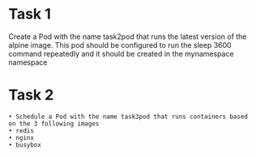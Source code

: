 # Task 1
Create a Pod with the name task2pod that runs the latest version of the alpine image. This pod should be configured to run the sleep 3600 command repeatedly and it should be created in the mynamespace namespace

# Task 2
```
• Schedule a Pod with the name task3pod that runs containers based
on the 3 following images
• redis
• nginx
• busybox
```
